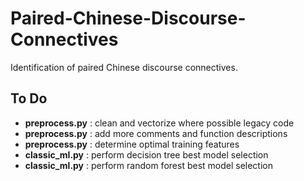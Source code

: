 # Paired-Chinese-Discourse-Connectives
Identification of paired Chinese discourse connectives.


## To Do

* **preprocess.py** : clean and vectorize where possible legacy code
* **preprocess.py** : add more comments and function descriptions
* **preprocess.py** : determine optimal training features
* **classic_ml.py** : perform decision tree best model selection
* **classic_ml.py** : perform random forest best model selection
